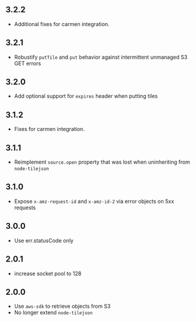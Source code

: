 ## 3.2.2

* Additional fixes for carmen integration.

## 3.2.1

* Robustify `putTile` and `put` behavior against intermittent unmanaged S3 GET errors

## 3.2.0

* Add optional support for `expires` header when putting tiles

## 3.1.2

* Fixes for carmen integration.

## 3.1.1

* Reimplement `source.open` property that was lost when uninheriting from `node-tilejson`

## 3.1.0

* Expose `x-amz-request-id` and `x-amz-id-2` via error objects on 5xx requests

## 3.0.0

* Use err.statusCode only

## 2.0.1

* increase socket pool to 128

## 2.0.0

* Use `aws-sdk` to retrieve objects from S3
* No longer extend `node-tilejson`
